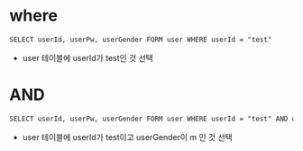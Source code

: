 # where
```xml
SELECT userId, userPw, userGender FORM user WHERE userId = "test"
```
* user 테이블에 userId가 test인 것 선택

# AND
```xml
SELECT userId, userPw, userGender FORM user WHERE userId = "test" AND userGender = "m";
```
* user 테이블에 userId가 test이고 userGender이 m 인 것 선택